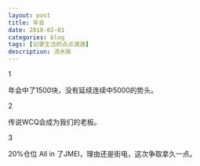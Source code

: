 ```yaml
---
layout: post
title: 年会
date: 2018-02-01
categories: blog
tags: [记录生活的点点滴滴]
description: 流水账
---
```


1 

年会中了1500块，没有延续连续中5000的势头。

2

传说WCQ会成为我们的老板。

3

20%仓位 All in 了JMEI，理由还是街电，这次争取拿久一点。














